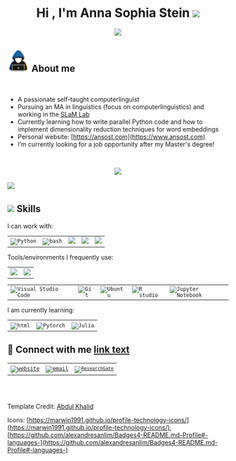 
<h1 align="center"><b>Hi , I'm Anna Sophia Stein </b><img src="https://media.giphy.com/media/hvRJCLFzcasrR4ia7z/giphy.gif" width="35"></h1>
<p align="center">
  <a href="https://github.com/DenverCoder1/readme-typing-svg"><img src="https://readme-typing-svg.herokuapp.com?font=Time+New+Roman&color=cyan&size=25&center=true&vCenter=true&width=600&height=100&lines=Welcome!..:);++;Linguist+turned+computerlinguist,;Open+science+enthusiast,;Active+Learner/Researcher,;Love+to+learn+new+things"></a>
</p>

## <picture><img src = "https://github.com/0xAbdulKhalid/0xAbdulKhalid/raw/main/assets/mdImages/about_me.gif" width = 50px></picture> **About me**
<br>

- A passionate self-taught computerlinguist
- Pursuing an MA in linguistics (focus on computerlinguistics) and working in the [SLaM Lab](https://slam.phil.hhu.de/)
- Currently learning how to write parallel Python code and how to implement dimensionality reduction techniques for word embeddings 
- Personal website: [https://ansost.com](https://www.ansost.com)
- I’m currently looking for a job opportunity after my Master's degree! <!--this is [my resume](https://read.cv/0xabdulkhalid)-->

<br>

<p align="center">
<img src="https://github-profile-summary-cards.vercel.app/api/cards/profile-details?username=ansost&theme=nord_bright" />
</p>

<img src="https://user-images.githubusercontent.com/73097560/115834477-dbab4500-a447-11eb-908a-139a6edaec5c.gif"><br>

## <img src="https://media2.giphy.com/media/QssGEmpkyEOhBCb7e1/giphy.gif?cid=ecf05e47a0n3gi1bfqntqmob8g9aid1oyj2wr3ds3mg700bl&rid=giphy.gif" width ="25"><b> Skills</b>
I can work with:
<div align="center">
	<table>
		<tr>
			<td><code><img width="50" src="https://user-images.githubusercontent.com/25181517/183423507-c056a6f9-1ba8-4312-a350-19bcbc5a8697.png" alt="Python" title="Python"/></code></td>
      <td><code><img width="50" src="https://user-images.githubusercontent.com/25181517/192158606-7c2ef6bd-6e04-47cf-b5bc-da2797cb5bda.png" alt="bash" title="bash"/></code></td>
      <td><code><img src="https://img.shields.io/badge/R-276DC3?style=for-the-badge&logo=r&logoColor=white" /></code></td>
      <td><code><img src="https://img.shields.io/badge/LaTeX-47A141?style=for-the-badge&logo=LaTeX&logoColor=white" /></code></td>
      <td><code><img src="https://img.shields.io/badge/Markdown-000000?style=for-the-badge&logo=markdown&logoColor=white" /></code></td>
		</tr>
	</table>
</div>


Tools/environments I frequently use: 

<div align="center">
	<table>
		<tr>
			<td><code><img src="https://img.shields.io/badge/SciPy-654FF0?style=for-the-badge&logo=SciPy&logoColor=white" /></code></td>
      <td><code><img src="https://img.shields.io/badge/Pandas-2C2D72?style=for-the-badge&logo=pandas&logoColor=white" /></code></td>
		</tr>
	</table>
</div>

<div align="center">
	<table>
		<tr>
      <td><code><img width="50" src="https://user-images.githubusercontent.com/25181517/192108891-d86b6220-e232-423a-bf5f-90903e6887c3.png" alt="Visual Studio Code" title="Visual Studio Code"/></code>
      <td><code><img width="50" src="https://user-images.githubusercontent.com/25181517/192108372-f71d70ac-7ae6-4c0d-8395-51d8870c2ef0.png" alt="Git" title="Git"/></code></td>
      <td><code><img src="https://img.shields.io/badge/Ubuntu-E95420?style=for-the-badge&logo=ubuntu&logoColor=white" alt="Ubuntu" title="Ubuntu"/></code></td>
      <td><code><img src="https://img.shields.io/badge/RStudio-75AADB?style=for-the-badge&logo=RStudio&logoColor=white" alt="R studio" title="R studio"/></code></td>
      <td><code><img src="https://img.shields.io/badge/Jupyter-F37626.svg?&style=for-the-badge&logo=Jupyter&logoColor=white" alt="Jupyter Notebook" title="Jupyter Notebook"/></code></td>
		</tr>
	</table>
</div>

I am currently learning: 

<div align="center">
	<table>
		<tr></tr>
			<td><code><img src="https://img.shields.io/badge/HTML5-E34F26?style=for-the-badge&logo=html5&logoColor=white" alt="html" title="html"/></code></td>
			<td><code><img src="https://img.shields.io/badge/PyTorch-EE4C2C?style=for-the-badge&logo=pytorch&logoColor=white" alt="Pytorch" title="Pytorch"/></code></td>
			<td><code><img src="https://img.shields.io/badge/Julia-9558B2?style=for-the-badge&logo=julia&logoColor=white" alt="Julia" title="Julia"/></code></td>
		</tr>
	</table>
</div>

## 🤝 Connect with me <a href="url">link text</a>
<div align="center">
	<table>
		<tr></tr>
			<td><code><a href="https://ansost.com"><img src="https://img.shields.io/badge/website-000000?style=for-the-badge&logo=About.me&logoColor=white" alt="website" title="website"/></a></code></td>
                        <td><code><a href="mailto:anna.stein@hhu.de"><img src="https://img.shields.io/badge/EMAIL-blue.svg" alt="email" title="email"/></a></code></td>
			<td><code><code><a href="https://www.researchgate.net/profile/Anna-Stein-10"><img src="https://img.shields.io/badge/Research_Gate-00CCBB.svg?&style=for-the-badge&logo=ResearchGate&logoColor=white" alt="ResearchGate" title="ResearchGate"/></a></code></td>
		</tr>
	</table>
</div>

<br><br>

Template Credit: [Abdul Khalid](https://github.com/0xabdulkhalid)

Icons: [https://marwin1991.github.io/profile-technology-icons/](https://marwin1991.github.io/profile-technology-icons/), [https://github.com/alexandresanlim/Badges4-README.md-Profile#-languages-](https://github.com/alexandresanlim/Badges4-README.md-Profile#-languages-)
